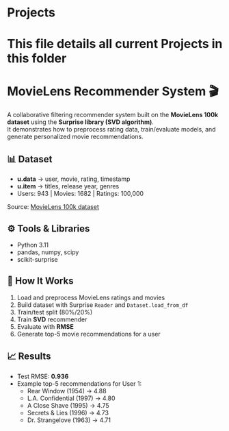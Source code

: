 # Projects
# **This file details all current Projects in this folder**
# MovieLens Recommender System 🎬

A collaborative filtering recommender system built on the **MovieLens 100k dataset** using the **Surprise library (SVD algorithm)**.  
It demonstrates how to preprocess rating data, train/evaluate models, and generate personalized movie recommendations.

## 📊 Dataset
- **u.data** → user, movie, rating, timestamp  
- **u.item** → titles, release year, genres  
- Users: 943 | Movies: 1682 | Ratings: 100,000  

Source: [MovieLens 100k dataset](https://grouplens.org/datasets/movielens/)

## ⚙️ Tools & Libraries
- Python 3.11  
- pandas, numpy, scipy  
- scikit-surprise  

## 🚀 How It Works
1. Load and preprocess MovieLens ratings and movies  
2. Build dataset with Surprise `Reader` and `Dataset.load_from_df`  
3. Train/test split (80%/20%)  
4. Train **SVD** recommender  
5. Evaluate with **RMSE**  
6. Generate top-5 movie recommendations for a user  

## 📈 Results
- Test RMSE: **0.936**  
- Example top-5 recommendations for User 1:
  - Rear Window (1954) → 4.88  
  - L.A. Confidential (1997) → 4.80  
  - A Close Shave (1995) → 4.75  
  - Secrets & Lies (1996) → 4.73  
  - Dr. Strangelove (1963) → 4.71 
